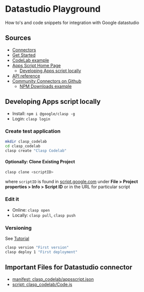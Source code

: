 # Datastudio Playground

How to's and code snippets for integration with Google datastudio

## Sources

- [Connectors](https://developers.google.com/datastudio/connector/)
- [Get Started](https://developers.google.com/datastudio/connector/get-started)
- [CodeLab example](https://codelabs.developers.google.com/codelabs/community-connectors/#0)
- [Apps Script Home Page](https://script.google.com/home)
    - [Developing Apps script locally](https://codelabs.developers.google.com/codelabs/clasp/#0)
- [API reference](https://developers.google.com/datastudio/connector/reference)
- [Community Connectors on Github](https://github.com/googledatastudio/community-connectors)
    - [NPM Downloads example](https://github.com/googledatastudio/community-connectors/tree/master/npm-downloads)

## Developing Apps script locally

- Install: `npm i @google/clasp -g`
- Login: `clasp login`

### Create test application

``` bash
mkdir clasp_codelab
cd clasp_codelab
clasp create "Clasp Codelab"
```

#### Optionally: Clone Existing Project

``` bash
clasp clone <scriptID>
```

where `scriptID` is found in [script.google.com](https://script.google.com/home) under **File > Project properties > Info > Script ID** or in the URL for particular script

### Edit it

- Online: `clasp open`
- Locally: `clasp pull`, `clasp push`

### Versioning

See [Tutorial](https://codelabs.developers.google.com/codelabs/clasp/#5)

``` bash
clasp version "First version"
clasp deploy 1 "First deployment"
```

## Important Files for Datastudio connector

- [manifest: clasp_codelab/appsscript.json](clasp_codelab/appsscript.json)
- [script: clasp_codelab/Code.js](clasp_codelab/Code.js)